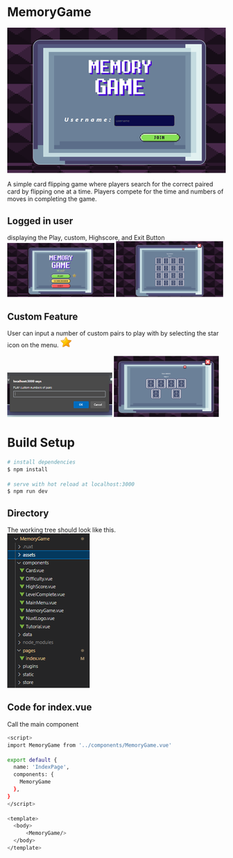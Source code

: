 # MemoryGame
![My Image](./assets/resource/1.png)

A simple card flipping game where players search for the correct paired card by flipping one at a time. Players compete for the time and numbers of moves in completing the game.

## Logged in user
displaying the Play, custom, Highscore, and Exit Button<br>
<img src="./assets/resource/2.png" width=49% height=50%> <img src="./assets/resource/3.png" width=49% height=50%>

## Custom Feature
User can input a number of custom pairs to play with by selecting the star icon on the menu. <img src="./assets/web/levelcomplete/STAR.png" width=5% height=5%><br><br>
<img src="./assets/resource/4.png" width=48%> <img src="./assets/resource/5.png" width=48%>

# Build Setup

```bash
# install dependencies
$ npm install

# serve with hot reload at localhost:3000
$ npm run dev
```

## Directory
The working tree should look like this.<br>
![My Image](./assets/resource/tree.png)

## Code for index.vue
Call the main component <MemoryGame />
```bash
<script>
import MemoryGame from '../components/MemoryGame.vue'

export default {
  name: 'IndexPage',
  components: {
    MemoryGame
  },
}
</script>

<template>
  <body>
      <MemoryGame/>
  </body>
</template>
```

